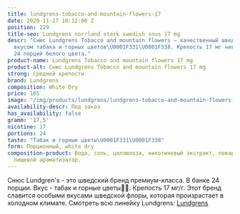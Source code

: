 ```yaml
---
title: lundgrens-tobacco-and-mountain-flowers-17
date: 2020-11-17 10:12:00 Z
position: 229
title-seo: Lundgrens norrland stark swedish snus 17 mg
descr: "Снюс Lundgrens Tobacco and mountain flowers — качественный шведский снюс со
  вкусом табака и горных цветов\U0001F331\U0001F338. Крепость 17 мг никотина. В банке
  24 порций белого цвета."
product-name: Lundgrens Tobacco and mountain flowers 17 mg
product-alt: Снюс Lundgrens Tobacco and mountain flowers 17 mg
strong: Средней крепости
brand: Lundgrens
composition: White Dry
price: 185
image: "/img/products/lundgrens/lundgrens-tobacco-and-mountain-flowers-17.jpg"
availability-descr: Под заказ
has_availability: false
gramm: '17,5'
nicotine: 17
portions: 24
taste: "Табак и горные цветы\U0001F331\U0001F338"
form: Порционный, white dry
composition-product: Вода, соль, целлюлоза, никотиновый экстракт, поваренная сода,
  пищевой ароматизатор.
---
```


Снюс Lundgren's - это  шведский бренд премиум-класса. В банке 24 порции. Вкус - табак и горные цветы🌱🌸. Крепость 17 мг/г. Этот бренд славится особыми вкусами шведской флоры, которая произрастает в холодном климате. Смотреть всю линейку Lundgrens: <a href="/lundgrens-snus">Lundgrens</a>